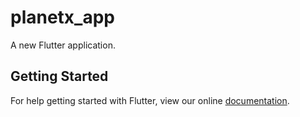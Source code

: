 # planetx_app

A new Flutter application.

## Getting Started

For help getting started with Flutter, view our online
[documentation](https://flutter.io/).
